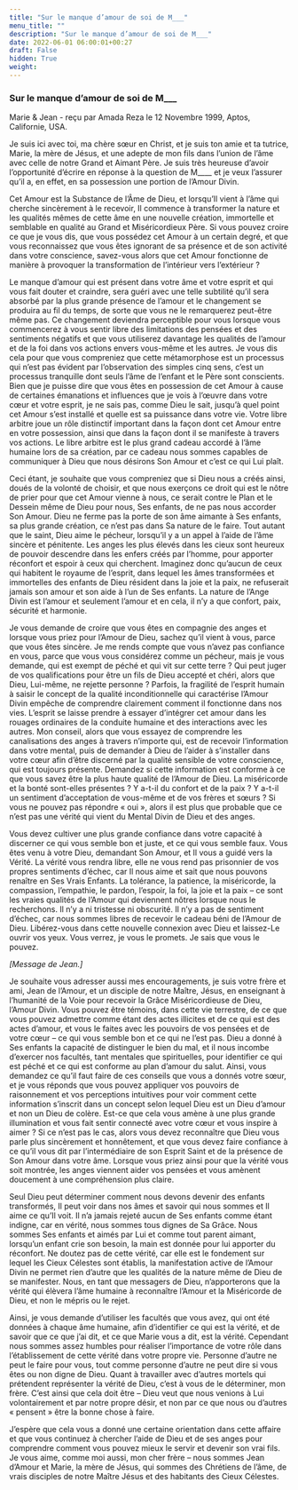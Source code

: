 ```yaml
---
title: "Sur le manque d’amour de soi de M___"
menu_title: ""
description: "Sur le manque d’amour de soi de M___"
date: 2022-06-01 06:00:01+00:27
draft: False
hidden: True
weight:
---
```

### Sur le manque d’amour de soi de M___

Marie & Jean - reçu par Amada Reza le 12 Novembre 1999, Aptos, Californie, USA.

Je suis ici avec toi, ma chère sœur en Christ, et je suis ton amie et ta tutrice, Marie, la mère de Jésus, et une adepte de mon fils dans l’union de l’âme avec celle de notre Grand et Aimant Père. Je suis très heureuse d’avoir l’opportunité d’écrire en réponse à la question de M____ et je veux l’assurer qu’il a, en effet, en sa possession une portion de l’Amour Divin.

Cet Amour est la Substance de l’Âme de Dieu, et lorsqu’Il vient à l’âme qui cherche sincèrement à le recevoir, Il commence à transformer la nature et les qualités mêmes de cette âme en une nouvelle création, immortelle et semblable en qualité au Grand et Miséricordieux Père. Si vous pouvez croire ce que je vous dis, que vous possédez cet Amour à un certain degré, et que vous reconnaissez que vous êtes ignorant de sa présence et de son activité dans votre conscience, savez-vous alors que cet Amour fonctionne de manière à provoquer la transformation de l’intérieur vers l’extérieur ?

Le manque d’amour qui est présent dans votre âme et votre esprit et qui vous fait douter et craindre, sera guéri avec une telle subtilité qu’il sera absorbé par la plus grande présence de l’amour et le changement se produira au fil du temps, de sorte que vous ne le remarquerez peut-être même pas. Ce changement deviendra perceptible pour vous lorsque vous commencerez à vous sentir libre des limitations des pensées et des sentiments négatifs et que vous utiliserez davantage les qualités de l’amour et de la foi dans vos actions envers vous-même et les autres. Je vous dis cela pour que vous compreniez que cette métamorphose est un processus qui n’est pas évident par l’observation des simples cinq sens, c’est un processus tranquille dont seuls l’âme de l’enfant et le Père sont conscients. Bien que je puisse dire que vous êtes en possession de cet Amour à cause de certaines émanations et influences que je vois à l’œuvre dans votre cœur et votre esprit, je ne sais pas, comme Dieu le sait, jusqu’à quel point cet Amour s’est installé et quelle est sa puissance dans votre vie. Votre libre arbitre joue un rôle distinctif important dans la façon dont cet Amour entre en votre possession, ainsi que dans la façon dont il se manifeste à travers vos actions. Le libre arbitre est le plus grand cadeau accordé à l’âme humaine lors de sa création, par ce cadeau nous sommes capables de communiquer à Dieu que nous désirons Son Amour et c’est ce qui Lui plaît.

Ceci étant, je souhaite que vous compreniez que si Dieu nous a créés ainsi, doués de la volonté de choisir, et que nous exerçons ce droit qui est le nôtre de prier pour que cet Amour vienne à nous, ce serait contre le Plan et le Dessein même de Dieu pour nous, Ses enfants, de ne pas nous accorder Son Amour. Dieu ne ferme pas la porte de son âme aimante à Ses enfants, sa plus grande création, ce n’est pas dans Sa nature de le faire. Tout autant que le saint, Dieu aime le pécheur, lorsqu’il y a un appel à l’aide de l’âme sincère et pénitente. Les anges les plus élevés dans les cieux sont heureux de pouvoir descendre dans les enfers créés par l’homme, pour apporter réconfort et espoir à ceux qui cherchent. Imaginez donc qu’aucun de ceux qui habitent le royaume de l’esprit, dans lequel les âmes transformées et immortelles des enfants de Dieu résident dans la joie et la paix, ne refuserait jamais son amour et son aide à l’un de Ses enfants. La nature de l’Ange Divin est l’amour et seulement l’amour et en cela, il n’y a que confort, paix, sécurité et harmonie.

Je vous demande de croire que vous êtes en compagnie des anges et lorsque vous priez pour l’Amour de Dieu, sachez qu’il vient à vous, parce que vous êtes sincère. Je me rends compte que vous n’avez pas confiance en vous, parce que vous vous considérez comme un pécheur, mais je vous demande, qui est exempt de péché et qui vit sur cette terre ? Qui peut juger de vos qualifications pour être un fils de Dieu accepté et chéri, alors que Dieu, Lui-même, ne rejette personne ? Parfois, la fragilité de l’esprit humain à saisir le concept de la qualité inconditionnelle qui caractérise l’Amour Divin empêche de comprendre clairement comment il fonctionne dans nos vies. L’esprit se laisse prendre à essayer d’intégrer cet amour dans les rouages ordinaires de la conduite humaine et des interactions avec les autres. Mon conseil, alors que vous essayez de comprendre les canalisations des anges à travers n’importe qui, est de recevoir l’information dans votre mental, puis de demander à Dieu de l’aider à s’installer dans votre cœur afin d’être discerné par la qualité sensible de votre conscience, qui est toujours présente. Demandez si cette information est conforme à ce que vous savez être la plus haute qualité de l’Amour de Dieu. La miséricorde et la bonté sont-elles présentes ? Y a-t-il du confort et de la paix ? Y a-t-il un sentiment d’acceptation de vous-même et de vos frères et sœurs ? Si vous ne pouvez pas répondre « oui », alors il est plus que probable que ce n’est pas une vérité qui vient du Mental Divin de Dieu et des anges.

Vous devez cultiver une plus grande confiance dans votre capacité à discerner ce qui vous semble bon et juste, et ce qui vous semble faux. Vous êtes venu à votre Dieu, demandant Son Amour, et Il vous a guidé vers la Vérité. La vérité vous rendra libre, elle ne vous rend pas prisonnier de vos propres sentiments d’échec, car Il nous aime et sait que nous pouvons renaître en Ses Vrais Enfants. La tolérance, la patience, la miséricorde, la compassion, l’empathie, le pardon, l’espoir, la foi, la joie et la paix – ce sont les vraies qualités de l’Amour qui deviennent nôtres lorsque nous le recherchons. Il n’y a ni tristesse ni obscurité. Il n’y a pas de sentiment d’échec, car nous sommes libres de recevoir le cadeau béni de l’Amour de Dieu. Libérez-vous dans cette nouvelle connexion avec Dieu et laissez-Le ouvrir vos yeux. Vous verrez, je vous le promets. Je sais que vous le pouvez.

*[Message de Jean.]*

Je souhaite vous adresser aussi mes encouragements, je suis votre frère et ami, Jean de l’Amour, et un disciple de notre Maître, Jésus, en enseignant à l’humanité de la Voie pour recevoir la Grâce Miséricordieuse de Dieu, l’Amour Divin. Vous pouvez être témoins, dans cette vie terrestre, de ce que vous pouvez admettre comme étant des actes illicites et de ce qui est des actes d’amour, et vous le faites avec les pouvoirs de vos pensées et de votre cœur – ce qui vous semble bon et ce qui ne l’est pas. Dieu a donné à Ses enfants la capacité de distinguer le bien du mal, et il nous incombe d’exercer nos facultés, tant mentales que spirituelles, pour identifier ce qui est péché et ce qui est conforme au plan d’amour du salut. Ainsi, vous demandez ce qu’il faut faire de ces conseils que vous a donnés votre sœur, et je vous réponds que vous pouvez appliquer vos pouvoirs de raisonnement et vos perceptions intuitives pour voir comment cette information s’inscrit dans un concept selon lequel Dieu est un Dieu d’amour et non un Dieu de colère. Est-ce que cela vous amène à une plus grande illumination et vous fait sentir connecté avec votre cœur et vous inspire à aimer ? Si ce n’est pas le cas, alors vous devez reconnaître que Dieu vous parle plus sincèrement et honnêtement, et que vous devez faire confiance à ce qu’il vous dit par l’intermédiaire de son Esprit Saint et de la présence de Son Amour dans votre âme. Lorsque vous priez ainsi pour que la vérité vous soit montrée, les anges viennent aider vos pensées et vous amènent doucement à une compréhension plus claire.

Seul Dieu peut déterminer comment nous devons devenir des enfants transformés, Il peut voir dans nos âmes et savoir qui nous sommes et Il aime ce qu’Il voit. Il n’a jamais rejeté aucun de Ses enfants comme étant indigne, car en vérité, nous sommes tous dignes de Sa Grâce. Nous sommes Ses enfants et aimés par Lui et comme tout parent aimant, lorsqu’un enfant crie son besoin, la main est donnée pour lui apporter du réconfort. Ne doutez pas de cette vérité, car elle est le fondement sur lequel les Cieux Célestes sont établis, la manifestation active de l’Amour Divin ne permet rien d’autre que les qualités de la nature même de Dieu de se manifester. Nous, en tant que messagers de Dieu, n’apporterons que la vérité qui élèvera l’âme humaine à reconnaître l’Amour et la Miséricorde de Dieu, et non le mépris ou le rejet.

Ainsi, je vous demande d’utiliser les facultés que vous avez, qui ont été données à chaque âme humaine, afin d’identifier ce qui est la vérité, et de savoir que ce que j’ai dit, et ce que Marie vous a dit, est la vérité. Cependant nous sommes assez humbles pour réaliser l’importance de votre rôle dans l’établissement de cette vérité dans votre propre vie. Personne d’autre ne peut le faire pour vous, tout comme personne d’autre ne peut dire si vous êtes ou non digne de Dieu. Quant à travailler avec d’autres mortels qui prétendent représenter la vérité de Dieu, c’est à vous de le déterminer, mon frère. C’est ainsi que cela doit être – Dieu veut que nous venions à Lui volontairement et par notre propre désir, et non par ce que nous ou d’autres « pensent » être la bonne chose à faire.

J’espère que cela vous a donné une certaine orientation dans cette affaire et que vous continuez à chercher l’aide de Dieu et de ses anges pour comprendre comment vous pouvez mieux le servir et devenir son vrai fils. Je vous aime, comme moi aussi, mon cher frère – nous sommes Jean d’Amour et Marie, la mère de Jésus, qui sommes des Chrétiens de l’âme, de vrais disciples de notre Maître Jésus et des habitants des Cieux Célestes.
